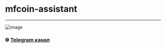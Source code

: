 # mfcoin-assistant

---

![image](https://github.com/Sagleft/Sagleft/raw/master/image.png)

### :globe_with_meridians: [Telegram канал](https://t.me/+VIvd8j6xvm9iMzhi)
